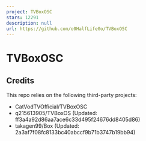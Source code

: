 ```yaml
---
project: TVBoxOSC
stars: 12291
description: null
url: https://github.com/o0HalfLife0o/TVBoxOSC
---
```


TVBoxOSC
========

Credits
-------

This repo relies on the following third-party projects:

-   CatVodTVOfficial/TVBoxOSC
-   q215613905/TVBoxOS (Updated: ff3a4a92d86aa7ace6c33d495f24676dd8405d86)
-   takagen99/Box (Updated: 2a3af7f08fc8133bc40abccf9b71b3747b19bb94)
